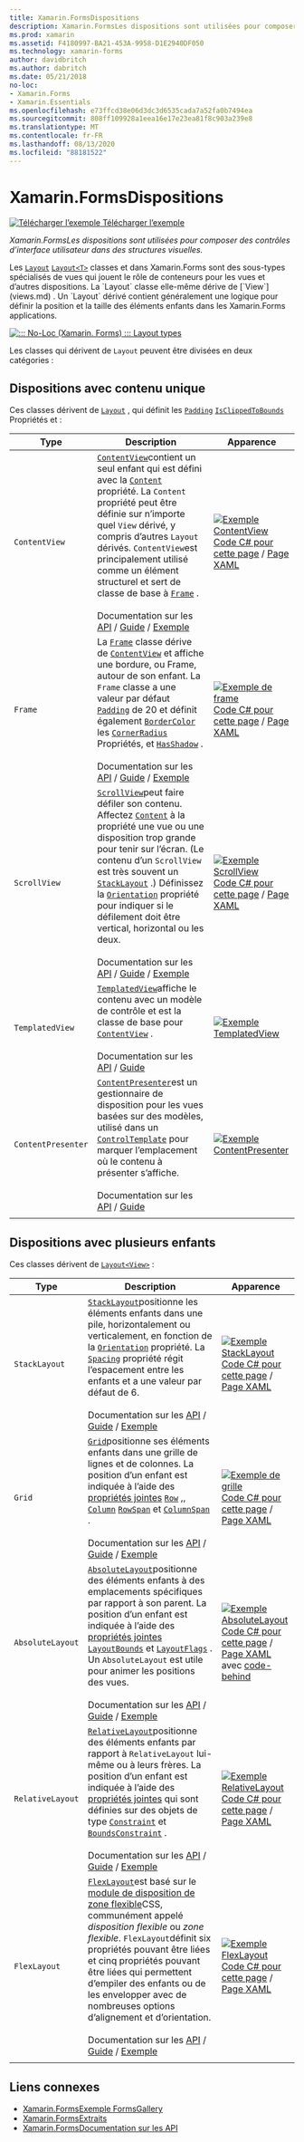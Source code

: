 ```yaml
---
title: Xamarin.FormsDispositions
description: Xamarin.FormsLes dispositions sont utilisées pour composer des contrôles d’interface utilisateur dans des structures visuelles. Cet article répertorie les dispositions incluses dans Xamarin.Forms .
ms.prod: xamarin
ms.assetid: F4180997-BA21-453A-9958-D1E2940DF050
ms.technology: xamarin-forms
author: davidbritch
ms.author: dabritch
ms.date: 05/21/2018
no-loc:
- Xamarin.Forms
- Xamarin.Essentials
ms.openlocfilehash: e73ffcd38e06d3dc3d6535cada7a52fa0b7494ea
ms.sourcegitcommit: 808ff109928a1eea16e17e23ea81f8c903a239e8
ms.translationtype: MT
ms.contentlocale: fr-FR
ms.lasthandoff: 08/13/2020
ms.locfileid: "88181522"
---
```

# <a name="no-locxamarinforms-layouts"></a>Xamarin.FormsDispositions

[![Télécharger l’exemple](~/media/shared/download.png) Télécharger l’exemple](https://docs.microsoft.com/samples/xamarin/xamarin-forms-samples/formsgallery)

_Xamarin.FormsLes dispositions sont utilisées pour composer des contrôles d’interface utilisateur dans des structures visuelles._

Les [`Layout`](xref:Xamarin.Forms.Layout) [`Layout<T>`](xref:Xamarin.Forms.Layout`1) classes et dans Xamarin.Forms sont des sous-types spécialisés de vues qui jouent le rôle de conteneurs pour les vues et d’autres dispositions. La `Layout` classe elle-même dérive de [`View`](views.md) . Un `Layout` dérivé contient généralement une logique pour définir la position et la taille des éléments enfants dans les Xamarin.Forms applications.

[![::: No-Loc (Xamarin. Forms) ::: Layout types](layouts-images/layouts-sml.png "::: No-Loc (Xamarin. Forms) ::: Layout types")](layouts-images/layouts.png#lightbox "::: No-Loc (Xamarin. Forms) ::: Layout types")

Les classes qui dérivent de `Layout` peuvent être divisées en deux catégories :

## <a name="layouts-with-single-content"></a>Dispositions avec contenu unique

Ces classes dérivent de [`Layout`](xref:Xamarin.Forms.Layout) , qui définit les [`Padding`](xref:Xamarin.Forms.Layout.Padding) [`IsClippedToBounds`](xref:Xamarin.Forms.Layout.IsClippedToBounds) Propriétés et :

| Type | Description | Apparence |
| --- | --- | --- |
| `ContentView` | [`ContentView`](xref:Xamarin.Forms.ContentView)contient un seul enfant qui est défini avec la [`Content`](xref:Xamarin.Forms.ContentView.Content) propriété. La `Content` propriété peut être définie sur n’importe quel `View` dérivé, y compris d’autres `Layout` dérivés. `ContentView`est principalement utilisé comme un élément structurel et sert de classe de base à [`Frame`](xref:Xamarin.Forms.Frame) .<br /><br />Documentation sur les [API](xref:Xamarin.Forms.ContentView)  /  [Guide](~/xamarin-forms/user-interface/layouts/contentview.md)  /  [Exemple](https://docs.microsoft.com/samples/xamarin/xamarin-forms-samples/userinterface-contentviewdemos/) | [![Exemple ContentView](layouts-images/ContentView.png "Exemple ContentView")](layouts-images/ContentView-Large.png#lightbox "Exemple ContentView")<br />[Code C# pour cette page](https://github.com/xamarin/xamarin-forms-samples/blob/master/FormsGallery/FormsGallery/FormsGallery/CodeExamples/ContentViewDemoPage.cs)  /  [Page XAML](https://github.com/xamarin/xamarin-forms-samples/blob/master/FormsGallery/FormsGallery/FormsGallery/XamlExamples/ContentViewDemoPage.xaml) |
| `Frame` | La [`Frame`](xref:Xamarin.Forms.Frame) classe dérive de [`ContentView`](xref:Xamarin.Forms.ContentView) et affiche une bordure, ou Frame, autour de son enfant. La `Frame` classe a une valeur par défaut [`Padding`](xref:Xamarin.Forms.Layout.Padding) de 20 et définit également [`BorderColor`](xref:Xamarin.Forms.Frame.BorderColor) les [`CornerRadius`](xref:Xamarin.Forms.Frame.CornerRadius) Propriétés, et [`HasShadow`](xref:Xamarin.Forms.Frame.HasShadow) .<br /><br />Documentation sur les [API](xref:Xamarin.Forms.Frame)  /  [Guide](~/xamarin-forms/user-interface/layouts/frame.md)  /  [Exemple](https://docs.microsoft.com/samples/xamarin/xamarin-forms-samples/userinterface-frame/) | [![Exemple de frame](layouts-images/Frame.png "Exemple de frame")](layouts-images/Frame-Large.png#lightbox "Exemple de frame")<br />[Code C# pour cette page](https://github.com/xamarin/xamarin-forms-samples/blob/master/FormsGallery/FormsGallery/FormsGallery/CodeExamples/FrameDemoPage.cs)  /  [Page XAML](https://github.com/xamarin/xamarin-forms-samples/blob/master/FormsGallery/FormsGallery/FormsGallery/XamlExamples/FrameDemoPage.xaml) |
| `ScrollView` | [`ScrollView`](xref:Xamarin.Forms.ScrollView)peut faire défiler son contenu. Affectez [`Content`](xref:Xamarin.Forms.ScrollView.Content) à la propriété une vue ou une disposition trop grande pour tenir sur l’écran. (Le contenu d’un `ScrollView` est très souvent un [`StackLayout`](xref:Xamarin.Forms.StackLayout) .) Définissez la [`Orientation`](xref:Xamarin.Forms.ScrollView.Orientation) propriété pour indiquer si le défilement doit être vertical, horizontal ou les deux.<br /><br />Documentation sur les [API](xref:Xamarin.Forms.ScrollView)  /  [Guide](~/xamarin-forms/user-interface/layouts/scrollview.md)  /  [Exemple](https://docs.microsoft.com/samples/xamarin/xamarin-forms-samples/userinterface-layout) | [![Exemple ScrollView](layouts-images/ScrollView.png "Exemple ScrollView")](layouts-images/ScrollView-Large.png#lightbox "Exemple ScrollView")<br />[Code C# pour cette page](https://github.com/xamarin/xamarin-forms-samples/blob/master/FormsGallery/FormsGallery/FormsGallery/CodeExamples/ScrollViewDemoPage.cs)  /  [Page XAML](https://github.com/xamarin/xamarin-forms-samples/blob/master/FormsGallery/FormsGallery/FormsGallery/XamlExamples/ScrollViewDemoPage.xaml) |
| `TemplatedView` | [`TemplatedView`](xref:Xamarin.Forms.TemplatedView)affiche le contenu avec un modèle de contrôle et est la classe de base pour [`ContentView`](xref:Xamarin.Forms.ContentView) .<br /><br />Documentation sur les [API](xref:Xamarin.Forms.TemplatedView)  /  [Guide](~/xamarin-forms/app-fundamentals/templates/control-template.md) | [![Exemple TemplatedView](layouts-images/TemplatedView.png "Exemple TemplatedView")](layouts-images/TemplatedView.png#lightbox "Exemple TemplatedView") |
| `ContentPresenter` | [`ContentPresenter`](xref:Xamarin.Forms.ContentPresenter)est un gestionnaire de disposition pour les vues basées sur des modèles, utilisé dans un [`ControlTemplate`](xref:Xamarin.Forms.ControlTemplate) pour marquer l’emplacement où le contenu à présenter s’affiche.<br /><br />Documentation sur les [API](xref:Xamarin.Forms.ContentPresenter)  /  [Guide](~/xamarin-forms/app-fundamentals/templates/control-template.md) | [![Exemple ContentPresenter](layouts-images/ContentPresenter.png "Exemple ContentPresenter")](layouts-images/ContentPresenter.png#lightbox "Exemple ContentPresenter") |
|     |     |     |

## <a name="layouts-with-multiple-children"></a>Dispositions avec plusieurs enfants

Ces classes dérivent de [`Layout<View>`](xref:Xamarin.Forms.Layout`1) :

| Type | Description | Apparence |
| --- | --- | --- |
| `StackLayout` | [`StackLayout`](xref:Xamarin.Forms.StackLayout)positionne les éléments enfants dans une pile, horizontalement ou verticalement, en fonction de la [`Orientation`](xref:Xamarin.Forms.StackLayout.Orientation) propriété. La [`Spacing`](xref:Xamarin.Forms.StackLayout.Spacing) propriété régit l’espacement entre les enfants et a une valeur par défaut de 6.<br /><br />Documentation sur les [API](xref:Xamarin.Forms.StackLayout)  /  [Guide](~/xamarin-forms/user-interface/layouts/stacklayout.md)  /  [Exemple](https://docs.microsoft.com/samples/xamarin/xamarin-forms-samples/userinterface-layout)| [![Exemple StackLayout](layouts-images/StackLayout.png "Exemple StackLayout")](layouts-images/StackLayout-Large.png#lightbox "Exemple StackLayout")<br />[Code C# pour cette page](https://github.com/xamarin/xamarin-forms-samples/blob/master/FormsGallery/FormsGallery/FormsGallery/CodeExamples/StackLayoutDemoPage.cs)  /  [Page XAML](https://github.com/xamarin/xamarin-forms-samples/blob/master/FormsGallery/FormsGallery/FormsGallery/XamlExamples/StackLayoutDemoPage.xaml) |
| `Grid` | [`Grid`](xref:Xamarin.Forms.Grid)positionne ses éléments enfants dans une grille de lignes et de colonnes. La position d’un enfant est indiquée à l’aide des [propriétés jointes](~/xamarin-forms/xaml/attached-properties.md) [`Row`](xref:Xamarin.Forms.Grid.RowProperty) ,, [`Column`](xref:Xamarin.Forms.Grid.ColumnProperty) [`RowSpan`](xref:Xamarin.Forms.Grid.RowSpanProperty) et [`ColumnSpan`](xref:Xamarin.Forms.Grid.ColumnSpanProperty) .<br /><br />Documentation sur les [API](xref:Xamarin.Forms.Grid)  /  [Guide](~/xamarin-forms/user-interface/layouts/grid.md)  /  [Exemple](https://docs.microsoft.com/samples/xamarin/xamarin-forms-samples/userinterface-layout) | [![Exemple de grille](layouts-images/Grid.png "Exemple de grille")](layouts-images/Grid-Large.png#lightbox "Exemple de grille")<br />[Code C# pour cette page](https://github.com/xamarin/xamarin-forms-samples/blob/master/FormsGallery/FormsGallery/FormsGallery/CodeExamples/GridDemoPage.cs)  /  [Page XAML](https://github.com/xamarin/xamarin-forms-samples/blob/master/FormsGallery/FormsGallery/FormsGallery/XamlExamples/GridDemoPage.xaml) |
| `AbsoluteLayout` | [`AbsoluteLayout`](xref:Xamarin.Forms.AbsoluteLayout)positionne des éléments enfants à des emplacements spécifiques par rapport à son parent. La position d’un enfant est indiquée à l’aide des [propriétés jointes](~/xamarin-forms/xaml/attached-properties.md) [`LayoutBounds`](xref:Xamarin.Forms.AbsoluteLayout.LayoutBoundsProperty) et [`LayoutFlags`](xref:Xamarin.Forms.AbsoluteLayout.LayoutFlagsProperty) . Un `AbsoluteLayout` est utile pour animer les positions des vues.<br /><br />Documentation sur les [API](xref:Xamarin.Forms.AbsoluteLayout)  /  [Guide](~/xamarin-forms/user-interface/layouts/absolutelayout.md)  /  [Exemple](https://docs.microsoft.com/samples/xamarin/xamarin-forms-samples/userinterface-layout) | [![Exemple AbsoluteLayout](layouts-images/AbsoluteLayout.png "Exemple AbsoluteLayout")](layouts-images/AbsoluteLayout-Large.png#lightbox "Exemple AbsoluteLayout")<br />[Code C# pour cette page](https://github.com/xamarin/xamarin-forms-samples/blob/master/FormsGallery/FormsGallery/FormsGallery/CodeExamples/AbsoluteLayoutDemoPage.cs)  /  [Page XAML](https://github.com/xamarin/xamarin-forms-samples/blob/master/FormsGallery/FormsGallery/FormsGallery/XamlExamples/AbsoluteLayoutDemoPage.xaml) avec [code-behind](https://github.com/xamarin/xamarin-forms-samples/blob/master/FormsGallery/FormsGallery/FormsGallery/XamlExamples/AbsoluteLayoutDemoPage.xaml.cs) |
| `RelativeLayout` | [`RelativeLayout`](xref:Xamarin.Forms.RelativeLayout)positionne des éléments enfants par rapport à `RelativeLayout` lui-même ou à leurs frères. La position d’un enfant est indiquée à l’aide des [propriétés jointes](~/xamarin-forms/xaml/attached-properties.md) qui sont définies sur des objets de type [`Constraint`](xref:Xamarin.Forms.Constraint) et [`BoundsConstraint`](xref:Xamarin.Forms.Constraint) .<br /><br />Documentation sur les [API](xref:Xamarin.Forms.RelativeLayout)  /  [Guide](~/xamarin-forms/user-interface/layouts/relativelayout.md)  /  [Exemple](https://docs.microsoft.com/samples/xamarin/xamarin-forms-samples/userinterface-layout) | [![Exemple RelativeLayout](layouts-images/RelativeLayout.png "Exemple RelativeLayout")](layouts-images/RelativeLayout-Large.png#lightbox "Exemple RelativeLayout")<br />[Code C# pour cette page](https://github.com/xamarin/xamarin-forms-samples/blob/master/FormsGallery/FormsGallery/FormsGallery/CodeExamples/RelativeLayoutDemoPage.cs)  /  [Page XAML](https://github.com/xamarin/xamarin-forms-samples/blob/master/FormsGallery/FormsGallery/FormsGallery/XamlExamples/RelativeLayoutDemoPage.xaml) |
| `FlexLayout` | [`FlexLayout`](xref:Xamarin.Forms.FlexLayout)est basé sur le [module de disposition de zone flexible](https://www.w3.org/TR/css-flexbox-1/)CSS, communément appelé _disposition flexible_ ou _zone flexible_. `FlexLayout`définit six propriétés pouvant être liées et cinq propriétés pouvant être liées qui permettent d’empiler des enfants ou de les envelopper avec de nombreuses options d’alignement et d’orientation.<br /><br />Documentation sur les [API](xref:Xamarin.Forms.FlexLayout)  /  [Guide](~/xamarin-forms/user-interface/layouts/flex-layout.md)  /  [Exemple](https://docs.microsoft.com/samples/xamarin/xamarin-forms-samples/userinterface-flexlayoutdemos) | [![Exemple FlexLayout](layouts-images/FlexLayout.png "Exemple FlexLayout")](layouts-images/FlexLayout-Large.png#lightbox "Exemple FlexLayout")<br />[Code C# pour cette page](https://github.com/xamarin/xamarin-forms-samples/blob/master/FormsGallery/FormsGallery/FormsGallery/CodeExamples/FlexLayoutDemoPage.cs)  /  [Page XAML](https://github.com/xamarin/xamarin-forms-samples/blob/master/FormsGallery/FormsGallery/FormsGallery/XamlExamples/FlexLayoutDemoPage.xaml) |
|     |     |     |

## <a name="related-links"></a>Liens connexes

- [Xamarin.FormsExemple FormsGallery](https://docs.microsoft.com/samples/xamarin/xamarin-forms-samples/formsgallery)
- [Xamarin.FormsExtraits](https://docs.microsoft.com/samples/browse/?products=xamarin&term=Xamarin.Forms)
- [Xamarin.FormsDocumentation sur les API](https://docs.microsoft.com/dotnet/api/xamarin.forms?view=xamarin-forms)
